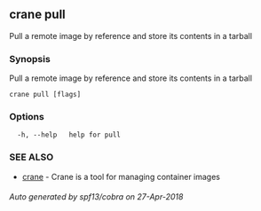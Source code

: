 ## crane pull

Pull a remote image by reference and store its contents in a tarball

### Synopsis

Pull a remote image by reference and store its contents in a tarball

```
crane pull [flags]
```

### Options

```
  -h, --help   help for pull
```

### SEE ALSO

* [crane](crane.md)	 - Crane is a tool for managing container images

###### Auto generated by spf13/cobra on 27-Apr-2018
